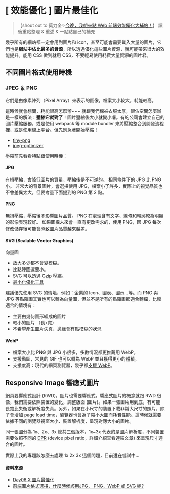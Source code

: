 # \[ 效能優化 ] 圖片最佳化

>【shout out to 莫力全✨<a href='https://ithelp.ithome.com.tw/users/20113277/ironman/3877' target='_blank'>今晚，我想來點 Web 前端效能優化大補帖！</a>】 
> 讀後重點整理 & 重述 & 一點點自己的補充


幾乎所有的網站都一定會用到圖片和 icon，甚至可能會需要載入大量的圖片，它們也是**網站中佔比最多的資源**，所以透過優化這些圖片資源，就可能帶來很大的效能提升。能用 CSS 做到就用 CSS，不要輕易使用耗費大量資源的圖片君。


## 不同圖片格式使用時機
### JPEG ＆ PNG
它們是由像素陣列（Pixel Array）來表示的圖像，檔案大小較大，耗能較高。

這時候就會想問，耗能很高怎麼辦~~~ 
就跟我們棉被衣服太厚，很佔空間怎麼辦是一樣的解法：**壓縮它就對了**！圖片壓縮後大小就變小囉。有的公司會建立自己的圖片壓縮服務，或是使用 webpack 等 module bundler 來將壓縮整合到開發流程裡，或是使用線上平台。但先別急著開始壓縮！
* <a href='https://tinypng.com/' target='_blank'>tiny-png</a>
* <a href='https://jpeg-optimizer.com/' target='_blank'>jpeg-optimizer</a>


壓縮前先看看特點跟使用時機：

#### JPG

有損壓縮，會降低圖片的質量，壓縮後是不可逆的。
相同條件下的 JPG 比 PNG 小。
非常大的背景圖片，會選擇使用 JPG，檔案小了許多，實際上的視覺品質也不會差異太大，但要考量下面提到的 PNG 第 2 點。

#### PNG

無損壓縮，壓縮後不影響圖片品質。
PNG 在處理含有文字、線條和輪廓較為明顯的影像表現較好。
如果圖檔未來會一直有更改需求的，使用 PNG，因 JPG 每次修改儲存後可能會導致圖片品質越來越差。


#### SVG (Scalable Vector Graphics)
向量圖

* 放大多少都不會變模糊。
* 比點陣圖還要小。
* SVG 可以透過 Gzip 壓縮。
* <a href='https://jakearchibald.github.io/svgomg/' target='_blank'>最小化優化工具</a>

建議優先使用 SVG 的情境，例如：企業的 Icon、圖表、圖示...等。而 PNG 與 JPG 等點陣圖其實也可以轉為向量圖，但並不是所有的點陣圖都適合轉檔，比較適合的情境有：

* 主要由幾何圖形組成的圖片
* 較小的圖片 （長x寬）
* 不希望產生圖片失真、邊緣會有點模糊的狀況


#### WebP
* 檔案大小比 PNG 與 JPG 小很多，多數情況都更推薦用 WebP。
* 支援動圖，常見的 GIF 也可以轉為 WebP 並且獲得更小的體積。
* 支援度高：現代的網頁瀏覽器，幾乎都<a href='https://caniuse.com/?search=webP' target='_blank'>支援 WebP</a>。

## Responsive Image 響應式圖片
網頁要響應式設計 (RWD)，圖片也需要響應式。響應式圖片的概念就跟 RWD 很像，我們需要依照裝置的變化，調整版面 (圖片)。如果一張圖片用到底，有可能長寬比失衡或解析度失真。另外，如果在小尺寸的裝置下載非常大尺寸的照片，除了會增加 page load time，瀏覽器也會為了縮小大圖而耗費性能。這時候就需要依據不同的瀏覽器視窗大小、裝置解析度，呈現對應大小的圖片。


同一張圖分為 1x、2x、3x 總共三個版本，1x~3x 代表的是圖片解析度，不同裝置需要依照不同的 <a href='https://blog.infolink.com.tw/2021/rediscover-pixel-dpi-ppi-and-pixel-density/' target='_blank'>DPR</a> (device pixel ratio，詳細介紹查看連結文章) 來呈現尺寸適合的圖片。

實際上我的專題該怎麼去處理 1x 2x 3x 這個問題，目前還在嘗試中...

#### 資料來源
* <a href='https://ithelp.ithome.com.tw/articles/10268776' target='_blank'>Day06 X 圖片最佳化</a>
* <a href='https://www.explainthis.io/zh-hant/swe/fe-jpg-png-webp-svg' target='_blank'>前端圖片格式選擇，什麼時候該用JPG、 PNG、WebP 或 SVG 呢?</a>
